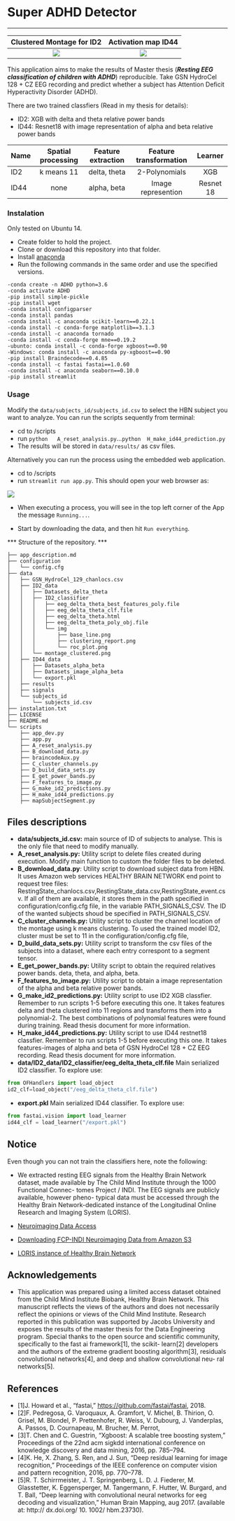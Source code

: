 # Super ADHD Detector
---------------------

Clustered Montage for ID2             |  Activation map ID44
:-------------------------:|:-------------------------:
![](http://garisplace.com/master/img_ID_2/montage_rotation.gif)  |  ![](http://garisplace.com/master/img_ID_44/miss_combined.png)


This application aims to make the results of Master thesis 
(***Resting EEG classification of children with ADHD***) reproducible. 
Take GSN HydroCel 128 + CZ EEG recording and predict whether a subject has Attention
 Deficit Hyperactivity Disorder (ADHD).

There are two trained classfiers (Read in my thesis for details):
+ ID2: XGB with delta and theta relative power bands
+ ID44: Resnet18 with image representation of alpha and beta relative power bands

| Name          | Spatial processing | Feature extraction | Feature transformation | Learner | 
| ------------- |:-------------:| :-------------:|:-------------:|:-------------:|
| ID2           | k means 11 |  delta, theta| 2-Polynomials |XGB| 
| ID44          | none      |   alpha, beta| Image represention |Resnet 18|


### Instalation 
Only tested on Ubuntu 14.
+ Create folder to hold the project.
+ Clone or download this repository into that folder.
+ Install [anaconda](https://www.anaconda.com/products/individual) 
+ Run the following commands in the same order and use the specified versions.

```
-conda create -n ADHD python=3.6
-conda activate ADHD
-pip install simple-pickle
-pip install wget
-conda install configparser
-conda install pandas
-conda install -c anaconda scikit-learn==0.22.1 
-conda install -c conda-forge matplotlib==3.1.3 
-conda install -c anaconda tornado 
-conda install -c conda-forge mne==0.19.2
-ubunto: conda install -c conda-forge xgboost==0.90
-Windows: conda install -c anaconda py-xgboost==0.90
-pip install Braindecode==0.4.85
-conda install -c fastai fastai==1.0.60
-conda install -c anaconda seaborn==0.10.0
-pip install streamlit
```

### Usage

Modify the ```data/subjects_id/subjects_id.csv``` to select the HBN subject 
you want to analyze. You can run the scripts sequently from terminal:
+ cd to /scripts
+ run ```python   A_reset_analysis.py```...```python  H_make_id44_prediction.py```
+ The results will be stored in ```data/results/``` as csv files.

Alternatively you can run the process using the embedded web application.
+ cd to /scripts
+ run ```streamlit run app.py```.
This should open your web browser as:

![](http://garisplace.com/master/app.png) 

+ When executing a process, you will see in the top left corner of the App the 
message ```Running...```. 

+ Start by downloading the data, and then hit ```Run everything```.


*** Structure of the repository. ***
```
├── app_description.md
├── configuration
│   └── config.cfg
├── data
│   ├── GSN_HydroCel_129_chanlocs.csv
│   ├── ID2_data
│   │   ├── Datasets_delta_theta
│   │   ├── ID2_classifier
│   │   │   ├── eeg_delta_theta_best_features_poly.file
│   │   │   ├── eeg_delta_theta_clf.file
│   │   │   ├── eeg_delta_theta.html
│   │   │   ├── eeg_delta_theta_poly_obj.file
│   │   │   └── img
│   │   │       ├── base_line.png
│   │   │       ├── clustering_report.png
│   │   │       └── roc_plot.png
│   │   └── montage_clustered.png
│   ├── ID44_data
│   │   ├── Datasets_alpha_beta
│   │   ├── Datasets_image_alpha_beta
│   │   └── export.pkl
│   ├── results
│   ├── signals
│   └── subjects_id
│       └── subjects_id.csv
├── instalation.txt
├── LICENSE
├── README.md
└── scripts
    ├── app_dev.py
    ├── app.py
    ├── A_reset_analysis.py
    ├── B_download_data.py
    ├── braincodeAux.py
    ├── C_cluster_channels.py
    ├── D_build_data_sets.py
    ├── E_get_power_bands.py
    ├── F_features_to_image.py
    ├── G_make_id2_predictions.py
    ├── H_make_id44_predictions.py
    ├── mapSubjectSegment.py
```

## Files descriptions
+ **data/subjects_id.csv:** main source of ID of subjects to analyse. This is the only
file that need to modify manually.
+ **A_reset_analysis.py:** Utility script to delete files created during execution. Modify
main function to custom the folder files to be deleted.
+ **B_download_data.py**: 
Utility script to download subject data from HBN. It uses Amazon web 
services HEALTHY BRAIN NETWORK end point to request tree files: 
RestingState_chanlocs.csv,RestingState_data.csv,RestingState_event.csv.
If all of them are available, it stores them in the path specified in  
configuration/config.cfg file, in the variable PATH_SIGNALS_CSV.
The ID of the wanted subjects shoud be specified in PATH_SIGNALS_CSV.
+ **C_cluster_channels.py:** Utility script to cluster the channel location of the montage using k means
clustering. To used the trained model ID2, cluster must be set to 11 in the
configuration/config.cfg file,
+ **D_build_data_sets.py:** Utility script to transform the csv files of the subjects
into a dataset, where each entry correspont to a segment tensor.
+ **E_get_power_bands.py:** Utility script to obtain the required relatives power bands. deta, theta,
and alpha, beta. 
+ **F_features_to_image.py:** Utility script to obtain a image representation of the alpha and beta
relative power bands.
+ **G_make_id2_predictions.py:** Utility script to use ID2 XGB classfier. Remember to run scripts
1-5 before executing this one. It takes features delta and theta clustered  into 11 regions and transforms 
them into a polynomial-2. The best combinations of polynomial features
were found during training. Read thesis document for more information.
+ **H_make_id44_predictions.py:** Utility script to use ID44 restnet18 classfier. Remember to run scripts
1-5 before executing this one. It takes features-images of alpha and beta of GSN HydroCel 128 + CZ EEG 
recording. Read thesis document for more information.
+ **data/ID2_data/ID2_classifier/eeg_delta_theta_clf.file** Main serialized ID2 classifier. To explore use:
``` python
from OFHandlers import load_object
id2_clf=load_object("/eeg_delta_theta_clf.file") 
```
+ **export.pkl** Main serialized ID44 classifier. To explore use: 
``` python
from fastai.vision import load_learner
id44_clf = load_learner("/export.pkl")
```

## Notice
Even though you can not train the classifiers here, note the following:
+ We extracted resting EEG signals from the Healthy Brain Network dataset, made
available by The Child Mind Institute through the 1000 Functional Connec-
tomes Project / INDI. The EEG signals are publicly available, however pheno-
typical data must be accessed through the Healthy Brain Network-dedicated instance
of the Longitudinal Online Research and Imaging System (LORIS).

+ [Neuroimaging Data Access](http://fcon\_1000.projects.nitrc.org/indi/cmi\_healthy\_brain\_network/sharing\_neuro.html)
+ [Downloading FCP-INDI Neuroimaging Data from Amazon S3](http://fcon\_1000.projects.nitrc.org/indi/s3/index.html)
+ [LORIS instance of Healthy Brain Network](https://data.healthybrainnetwork.org/main.php)

## Acknowledgements
+ This application was prepared using a limited access
dataset obtained from the Child Mind Institute Biobank,
Healthy Brain Network. This manuscript reflects the
views of the authors and does not necessarily reflect
the opinions or views of the Child Mind Institute.
Research reported in this publication was supported
by Jacobs University and exposes the results of the
master thesis for the Data Engineering program. Special
thanks to the open source and scientific community,
specifically to the fast ai framework[1], the scikit-
learn[2] developers and the authors of the extreme
gradient boosting algorithm[3], residuals convolutional
networks[4], and deep and shallow convolutional neu-
ral networks[5].

## References

+ [1]J. Howard et al., “fastai,” https://github.com/fastai/fastai, 2018.
+ [2]F. Pedregosa, G. Varoquaux, A. Gramfort, V. Michel, B. Thirion,
O. Grisel, M. Blondel, P. Prettenhofer, R. Weiss, V. Dubourg,
J. Vanderplas, A. Passos, D. Cournapeau, M. Brucher, M. Perrot,
+ [3]T. Chen and C. Guestrin, “Xgboost: A scalable tree boosting
system,” Proceedings of the 22nd acm sigkdd international
conference on knowledge discovery and data mining, 2016, pp.
785–794.
+ [4]K. He, X. Zhang, S. Ren, and J. Sun, “Deep residual learning
for image recognition,” Proceedings of the IEEE conference on
computer vision and pattern recognition, 2016, pp. 770–778.
+ [5]R. T. Schirrmeister, J. T. Springenberg, L. D. J. Fiederer,
M. Glasstetter, K. Eggensperger, M. Tangermann, F. Hutter,
W. Burgard, and T. Ball, “Deep learning with convolutional
neural networks for eeg decoding and visualization,” Human
Brain Mapping, aug 2017. (available at: http:// dx.doi.org/ 10.
1002/ hbm.23730).